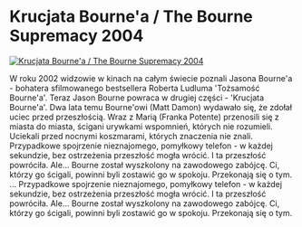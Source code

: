 Krucjata Bourne'a / The Bourne Supremacy 2004 
=============
[![Krucjata Bourne'a / The Bourne Supremacy 2004 ](http://vidos.pl/images/player.gif)](http://vidos.pl/krucjata-bourne-a-the-bourne-supremacy-2004)

 W roku 2002 widzowie w kinach na całym świecie poznali Jasona Bourne'a - bohatera sfilmowanego bestsellera Roberta Ludluma 'Tożsamość Bourne'a'. Teraz Jason Bourne powraca w drugiej części - 'Krucjata Bourne'a'. Dwa lata temu Bourne'owi (Matt Damon) wydawało się, że zdołał uciec przed przeszłością. Wraz z Marią (Franka Potente) przenosili się z miasta do miasta, ścigani urywkami wspomnień, których nie rozumieli. Uciekali przed nocnymi koszmarami, których znaczenia nie znali. Przypadkowe spojrzenie nieznajomego, pomyłkowy telefon - w każdej sekundzie, bez ostrzeżenia przeszłość mogła wrócić. I ta przeszłość powróciła. Ale... Bourne został wyszkolony na zawodowego zabójcę. Ci, którzy go ścigali, powinni byli zostawić go w spokoju. Przekonają się o tym.  ... Przypadkowe spojrzenie nieznajomego, pomyłkowy telefon - w każdej sekundzie, bez ostrzeżenia przeszłość mogła wrócić. I ta przeszłość powróciła. Ale... Bourne został wyszkolony na zawodowego zabójcę. Ci, którzy go ścigali, powinni byli zostawić go w spokoju. Przekonają się o tym.
